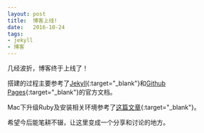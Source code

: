 ```yaml
---
layout: post
title:  博客上线!
date:   2016-10-24
tags:
- jekyll
- 博客
---
```


几经波折，博客终于上线了！

搭建的过程主要参考了[Jekyll](https://jekyllrb.com){:target="_blank"}和[Github Pages](https://pages.github.com/){:target="_blank"}的官方文档。

Mac下升级Ruby及安装相关环境参考了[这篇文章](https://railsapps.github.io/installrubyonrails-mac.html){:target="_blank"}。

希望今后能笔耕不辍，让这里变成一个分享和讨论的地方。
